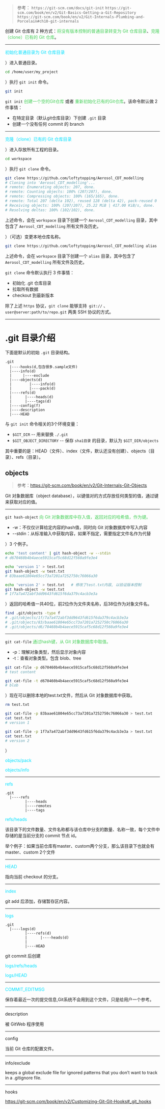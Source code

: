 
>参考：
>`https://git-scm.com/docs/git-init`
>`https://git-scm.com/book/en/v2/Git-Basics-Getting-a-Git-Repository`
>`https://git-scm.com/book/en/v2/Git-Internals-Plumbing-and-Porcelain#ch10-git-internals`

创建 Git 仓库有 2 种方式：<font color=44cf57>将没有版本控制的普通目录转变为 Git 仓库目录</font>、<font color=44cf57>克隆（clone）已有的 Git 仓库</font>。

---
<font color="00E0FF">初始化普通目录为 Git 仓库目录</font>

）进入普通目录。
```bash
cd /home/user/my_project
```

）执行 `git init` 命令。
```bash
git init
```

`git init` <font color=44cf57>创建一个空的Git仓库</font> 或者 <font color=44cf57>重新初始化已有的Git仓库</font>。该命令默认做 2 件事情：
- 在特定目录（默认git仓库目录）下创建 `.git` 目录
- 创建一个没有任何 commit 的 branch

---
<font color="00E0FF">克隆（clone）已有的 Git 仓库目录</font>

）进入存放所有工程的目录。
```bash
cd workspace
```

）执行 `git clone` 命令。
```bash
git clone https://github.com/loftytopping/Aerosol_CDT_modelling
# Cloning into 'Aerosol_CDT_modelling'...
# remote: Enumerating objects: 207, done.
# remote: Counting objects: 100% (207/207), done.
# remote: Compressing objects: 100% (165/165), done.
# remote: Total 207 (delta 102), reused 128 (delta 42), pack-reused 0
# Receiving objects: 100% (207/207), 25.22 MiB | 417.00 KiB/s, done.
# Resolving deltas: 100% (102/102), done.
```
上述命令，会在 `workspace` 目录下创建一个 `Aerosol_CDT_modelling` 目录，其中包含了 `Aerosol_CDT_modelling` 所有文件及历史。

）（可选）变更本地仓库名称。
```bash
git clone https://github.com/loftytopping/Aerosol_CDT_modelling alias
```
上述命令，会在 `workspace` 目录下创建一个 `alias` 目录，其中包含了 `Aerosol_CDT_modelling` 所有文件及历史。

`git clone` 命令默认执行 3 件事情：
- 初始化 .git 仓库目录
- 拉取所有数据
- checkout 到最新版本

除了上述 `https` 协议，`git clone` 能够支持` git://` 、`user@server:path/to/repo.git` 两类 SSH 协议的方式。

---
# .git 目录介绍

下面是默认的初始 `.git` 目录结构。
```text
.git
  |----hooks(d,包含很多.sample文件)
  |----info(d)
  |     |----exclude
  |----objects(d)
  |        |----info(d)
  |        |----pack(d)
  |----refs(d)
  |      |----heads(d)
  |      |----tags(d)
  |----config(f)
  |----description 
  |----HEAD 
```

与 `git init` 命令相关的3个环境变量：
- `$GIT_DIR` -- 用来替换 `./.git`
- `$GIT_OBJECT_DIRECTORY` -- 保存 `sha1目录` 的目录，默认为 `$GIT_DIR/objects`

其中重要的是：HEAD（文件）、index（文件，默认还没有创建）、objects（目录）、refs（目录）。

## objects

>参考：https://git-scm.com/book/en/v2/Git-Internals-Git-Objects

Git 对象数据库（object database），以键值对的方式存放任何类型的值，通过键来获取对应的值。

---
`git hash-object` <font color=44cf57>向 Git 对象数据库中存入值，返回对应的哈希值，作为键。</font>
- -w：不仅仅计算给定内容的hash值，同时向 Git 对象数据库中写入内容
- --stdin：从标准输入中获取内容，如果不指定，需要指定文件名作为代替

）3 个例子。
```bash
echo 'test content' | git hash-object -w --stdin
# d670460b4b4aece5915caf5c68d12f560a9fe3e4
```

```bash
echo 'version 1' > test.txt
git hash-object -w test.txt
# 83baae61804e65cc73a7201a7252750c76066a30
```

```bash
echo 'version 2' > test.txt   # 修改了test.txt内容, 以验证版本控制
git hash-object -w test.txt
# 1f7a7a472abf3dd9643fd615f6da379c4acb3e3a
```

）返回的哈希值一共40位，前2位作为文件夹名称，后38位作为对象文件名。
```bash
find .git/objects -type f
# .git/objects/1f/7a7a472abf3dd9643fd615f6da379c4acb3e3a
# .git/objects/83/baae61804e65cc73a7201a7252750c76066a30
# .git/objects/d6/70460b4b4aece5915caf5c68d12f560a9fe3e4
```

---
`git cat-file` <font color=44cf57>通过hash键，从 Git 对象数据库中取值。</font> 
- -p：理解对象类型，然后显示对象内容
- -t：查看对象类型。包含 blob、tree
```bash
git cat-file -p d670460b4b4aece5915caf5c68d12f560a9fe3e4
# test content
```

```bash
git cat-file -t d670460b4b4aece5915caf5c68d12f560a9fe3e4
# blob
```

）现在可以删除本地的test.txt文件，然后从 Git 对象数据库中获取。
```bash
rm test.txt
```

```bash
git cat-file -p 83baae61804e65cc73a7201a7252750c76066a30 > test.txt
cat test.txt
# version 1
```

```bash
git cat-file -p 1f7a7a472abf3dd9643fd615f6da379c4acb3e3a > test.txt
cat test.txt
# version 2
```

）



<font color="00E0FF">objects/pack</font>



<font color="00E0FF">objects/info</font>


---
<font color="00E0FF">refs</font>

```text
.git
  |----refs
         |----heads
         |----remotes
         |----tags
```

<font color="00E0FF">refs/heads</font>

该目录下的文件数量、文件名称都与该仓库中分支的数量、名称一致，每个文件中存储的是当前分支的 commit 节点 id。

举个例子：如果当前仓库有master、custom两个分支，那么该目录下也就会有master、custom 2个文件

---
<font color="00E0FF">HEAD</font>

指向当前 checkout 的分支。


--- 
<font color="00E0FF">index</font>

git add 后添加，存储暂存区内容。



-- --
<font color="00E0FF">logs</font>

```text
.git
  |----logs(d)
         |----refs(d)
         |      |----heads(d)
         |
         |----HEAD
```

git commit 后创建

<font color="00E0FF">logs/refs/heads</font>


<font color="00E0FF">logs/HEAD</font>



-- --

<font color="00E0FF">COMMIT_EDITMSG</font>

保存着最近一次的提交信息,Git系统不会用到这个文件，只是给用户一个参考。

-- --
description 

被 GitWeb 程序使用

---
config

当前 Git 仓库的配置文件。

--- 
info/exclude

keeps a global exclude file for ignored patterns that you don’t want to track in a .gitignore file.

---
hooks

https://git-scm.com/book/en/v2/Customizing-Git-Git-Hooks#_git_hooks

